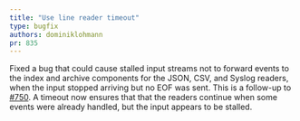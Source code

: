 ```yaml
---
title: "Use line reader timeout"
type: bugfix
authors: dominiklohmann
pr: 835
---
```


Fixed a bug that could cause stalled input streams not to forward events to the
index and archive components for the JSON, CSV, and Syslog readers, when the
input stopped arriving but no EOF was sent. This is a follow-up to
[#750](https://github.com/tenzir/vast/pull/750). A timeout now ensures that that
the readers continue when some events were already handled, but the input
appears to be stalled.
